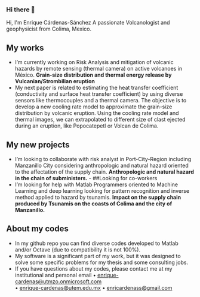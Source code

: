 ### Hi there 👋

Hi, I'm Enrique Cárdenas-Sánchez
A passionate Volcanologist and geophysicist from Colima, Mexico.
## My works
- I’m currently working on Risk Analysis and mitigation of volcanic hazards by remote sensing (thermal camera) on active volcanoes in México. **Grain-size distribution and thermal energy release by Vulcanian/Strombilian eruption**
- My next paper is related to estimating the heat transfer coefficient (conductivity and surface heat transfer coefficient) by using diverse sensors like thermocouples and a thermal camera. The objective is to develop a new cooling rate model to approximate the grain-size distribution by volcanic eruption. Using the cooling rate model and thermal images, we can extrapolated to different size of clast ejected during an eruption, like Popocatepetl or Volcan de Colima. 

## My new projects
-   I’m looking to collaborate with risk analyst in Port-City-Region including Manzanillo City considering anthropologic and natural hazard oriented to the affectation of the supply chain. **Anthropologic and natural hazard in the chain of subministers.** -
##Looking for co-workers
-   I’m looking for help with Matlab Programmers oriented to Machine Learning and deep learning looking for pattern recognition and inverse method applied to hazard by tsunamis. **Impact on the supply chain produced by Tsunamis on the coasts of Colima and the city of Manzanillo.** 

## About my codes
-   In my github repo you can find diverse codes developed to Matlab and/or Octave (due to compatibility it is not 100%).
-   My software is a significant part of my work, but it was designed to solve some specific problems for my thesis and some consulting jobs.
-   If you have questions about my codes, please contact me at my institutional and personal email
•	enrique-cardenas@utmzo.onmicrosoft.com	 
•	enrique-cardenas@utem.edu.mx
•	enricardenass@gmail.com	
